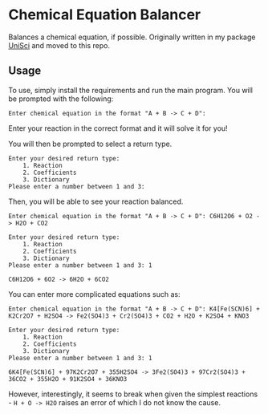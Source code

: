 # Chemical Equation Balancer
Balances a chemical equation, if possible. Originally written in my package [UniSci](https://www.github.com/vivaansinghvi07/unisci) and moved to this repo.

## Usage

To use, simply install the requirements and run the main program. You will be prompted with the following:

```code
Enter chemical equation in the format "A + B -> C + D":
```

Enter your reaction in the correct format and it will solve it for you!

You will then be prompted to select a return type. 

```
Enter your desired return type: 
    1. Reaction
    2. Coefficients
    3. Dictionary
Please enter a number between 1 and 3: 
```

Then, you will be able to see your reaction balanced.

```
Enter chemical equation in the format "A + B -> C + D": C6H12O6 + O2 -> H2O + CO2

Enter your desired return type: 
    1. Reaction
    2. Coefficients
    3. Dictionary
Please enter a number between 1 and 3: 1

C6H12O6 + 6O2 -> 6H2O + 6CO2
```

You can enter more complicated equations such as: 

```
Enter chemical equation in the format "A + B -> C + D": K4[Fe(SCN)6] + K2Cr2O7 + H2SO4 -> Fe2(SO4)3 + Cr2(SO4)3 + CO2 + H2O + K2SO4 + KNO3

Enter your desired return type: 
    1. Reaction
    2. Coefficients
    3. Dictionary
Please enter a number between 1 and 3: 1

6K4[Fe(SCN)6] + 97K2Cr2O7 + 355H2SO4 -> 3Fe2(SO4)3 + 97Cr2(SO4)3 + 36CO2 + 355H2O + 91K2SO4 + 36KNO3
```

However, interestingly, it seems to break when given the simplest reactions - `H + O -> H2O` raises an error of which I do not know the cause.